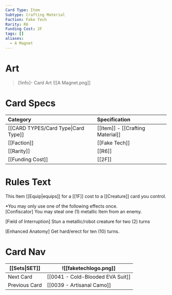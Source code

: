 ```yaml
---
Card Type: Item
Subtype: Crafting Material
Faction: Fake Tech
Rarity: R6
Funding Cost: 2F
tags: []
aliases:
  - A Magnet
---
```

# Art

> [!info]- Card Art
> ![[A Magnet.png]]

# Card Specs

| Category | Specification| 
| :--- | :--- |
| [[CARD TYPES/Card Type\|Card Type]] | [[Item]] - [[Crafting Material]] |  
| [[Faction]] | [[Fake Tech]] |  
| [[Rarity]] | [[R6]]  |
| [[Funding Cost]] | [[2F]] |  

# Rules Text  

This Item [[Equip|equips]] for a [[1F]] cost to a [[Creature]] card you control.  

*You may only use one of the following effects once.  
[Confiscator] You may steal one (1) metallic Item from an enemy.  

[Field of Interruption] Stun a metallic/robot creature for two (2) turns  

[Enhanced Anatomy] Get hard/erect for ten (10) turns.  


# Card Nav

| [[Sets\|SET]]           | ![[faketechlogo.png]]          |
| ------------- | ------------------------------ |
| Next Card     | [[0041 - Cold-Blooded EVA Suit]] |
| Previous Card | [[0039 - Artisanal Camo]]         |


